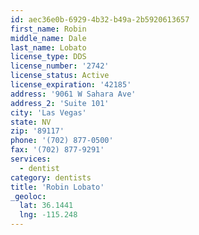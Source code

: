 ```yaml
---
id: aec36e0b-6929-4b32-b49a-2b5920613657
first_name: Robin
middle_name: Dale
last_name: Lobato
license_type: DDS
license_number: '2742'
license_status: Active
license_expiration: '42185'
address: '9061 W Sahara Ave'
address_2: 'Suite 101'
city: 'Las Vegas'
state: NV
zip: '89117'
phone: '(702) 877-0500'
fax: '(702) 877-9291'
services:
  - dentist
category: dentists
title: 'Robin Lobato'
_geoloc:
  lat: 36.1441
  lng: -115.248
---
```

